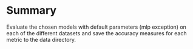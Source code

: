 # Summary

Evaluate the chosen models with default parameters (mlp exception) on each of the different datasets and save the accuracy measures for each metric to the data directory.

